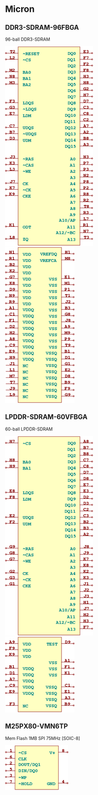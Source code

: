 # Micron

## DDR3-SDRAM-96FBGA
96-ball DDR3-SDRAM

![DDR3-SDRAM-96FBGA__1__1](/images/Micron__DDR3-SDRAM-96FBGA__1__1.png?raw=true) 
![DDR3-SDRAM-96FBGA__2__1](/images/Micron__DDR3-SDRAM-96FBGA__2__1.png?raw=true) 

## LPDDR-SDRAM-60VFBGA
60-ball LPDDR-SDRAM

![LPDDR-SDRAM-60VFBGA__1__1](/images/Micron__LPDDR-SDRAM-60VFBGA__1__1.png?raw=true) 
![LPDDR-SDRAM-60VFBGA__2__1](/images/Micron__LPDDR-SDRAM-60VFBGA__2__1.png?raw=true) 

## M25PX80-VMN6TP
Mem Flash 1MB SPI 75MHz [SOIC-8]

![M25PX80-VMN6TP__1__1](/images/Micron__M25PX80-VMN6TP__1__1.png?raw=true) 

